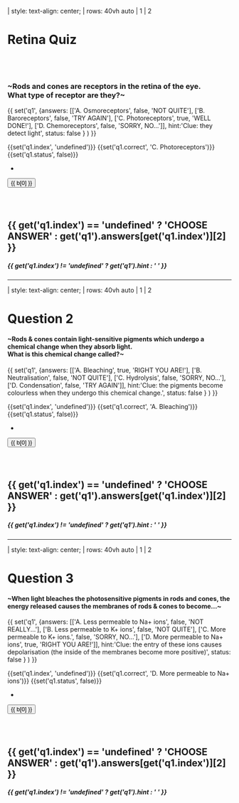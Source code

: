 | style: text-align: center;
| rows: 40vh auto
| 1
| 2

# Retina Quiz

## &nbsp;

### ~Rods and cones are receptors in the retina of the eye.<br />What type of receptor are they?~

{{ set('q1', {answers: [['A. Osmoreceptors', false, 'NOT QUITE'], ['B. Baroreceptors', false, 'TRY AGAIN'], ['C. Photoreceptors', true, 'WELL DONE!'], ['D. Chemoreceptors', false, 'SORRY, NO...']], hint:'Clue: they detect light', status: false } ) }}

{{set('q1.index', 'undefined')}}
{{set('q1.correct', 'C. Photoreceptors')}}
{{set('q1.status', false)}}

-

<f-inline style="justify-content: space-between;">
    <div v-for="(b,i) in get('q1').answers" :key="'b'+i">
        <button href="#" 
            v-on:click.prevent="() => { set( 'q1.index', i); set( 'q1.status', b[1]);  }" 
            class="button"
            :disabled="get('q1.status') == true ? true : false"
            :class="[get('q1.correct') == b[0] && get('q1.index') == i ? 'tertiary' : 'secondary', get('q1.index')== i && get('q1.status') == false ? 'quaternary' : '']" 
        >{{ b[0] }} </button>
    </div>
</f-inline>

### &nbsp;

<!-- <h2>{{ get('q1.status') == false ? get('q1').answers[get('q1.index')][2] : ' ' }}</h2> -->
<h2>{{ get('q1.index') == 'undefined' ? 'CHOOSE ANSWER' : get('q1').answers[get('q1.index')][2] }}</h2>
<h5 v-if="get('q1.status') == false">{{ get('q1.index') != 'undefined' ? get('q1').hint : ' ' }}</h5>

<f-next-button v-if="get('q1.status') == true" title="Next question" />

---









| style: text-align: center;
| rows: 40vh auto
| 1
| 2

# Question 2

#### ~Rods & cones contain light-sensitive pigments which undergo a chemical change when they absorb light.<br /> What is this chemical change called?~

{{ set('q1', {answers: [['A. Bleaching', true, 'RIGHT YOU ARE!'], ['B. Neutralisation', false, 'NOT QUITE'], ['C. Hydrolysis', false, 'SORRY, NO...'], ['D. Condensation', false, 'TRY AGAIN']], hint:'Clue: the pigments become colourless when they undergo this chemical change.', status: false } ) }}

{{set('q1.index', 'undefined')}}
{{set('q1.correct', 'A. Bleaching')}}
{{set('q1.status', false)}}

-

<f-inline style="justify-content: space-between;">
    <div v-for="(b,i) in get('q1').answers" :key="'b'+i">
        <button href="#" 
            v-on:click.prevent="() => { set( 'q1.index', i); set( 'q1.status', b[1]);  }" 
            class="button"
            :disabled="get('q1.status') == true ? true : false"
            :class="[get('q1.correct') == b[0] && get('q1.index') == i ? 'tertiary' : 'secondary', get('q1.index')== i && get('q1.status') == false ? 'quaternary' : '']" 
        >{{ b[0] }} </button>
    </div>
</f-inline>

### &nbsp;

<!-- <h2>{{ get('q1.status') == false ? get('q1').answers[get('q1.index')][2] : ' ' }}</h2> -->
<h2>{{ get('q1.index') == 'undefined' ? 'CHOOSE ANSWER' : get('q1').answers[get('q1.index')][2] }}</h2>
<h5 v-if="get('q1.status') == false">{{ get('q1.index') != 'undefined' ? get('q1').hint : ' ' }}</h5>

<f-next-button v-if="get('q1.status') == true" title="Next question" />

---








| style: text-align: center;
| rows: 40vh auto
| 1
| 2

# Question 3

#### ~When light bleaches the photosensitive pigments in rods and cones, the energy released causes the membranes of rods & cones to become...~

{{ set('q1', {answers: [['A. Less permeable to Na+ ions', false, 'NOT REALLY...'], ['B. Less permeable to K+ ions', false, 'NOT QUITE'], ['C. More permeable to K+ ions.', false, 'SORRY, NO...'], ['D. More permeable to Na+ ions', true, 'RIGHT YOU ARE!']], hint:'Clue: the entry of these ions causes depolarisation (the inside of the membranes become more positive)', status: false } ) }}

{{set('q1.index', 'undefined')}}
{{set('q1.correct', 'D. More permeable to Na+ ions')}}
{{set('q1.status', false)}}


-

<f-inline style="justify-content: space-between;">
    <div v-for="(b,i) in get('q1').answers" :key="'b'+i">
        <button href="#" 
            v-on:click.prevent="() => { set( 'q1.index', i); set( 'q1.status', b[1]);  }" 
            class="button"
            :disabled="get('q1.status') == true ? true : false"
            :class="[get('q1.correct') == b[0] && get('q1.index') == i ? 'tertiary' : 'secondary', get('q1.index')== i && get('q1.status') == false ? 'quaternary' : '']" 
        >{{ b[0] }} </button>
    </div>
</f-inline>

### &nbsp;

<!-- <h2>{{ get('q1.status') == false ? get('q1').answers[get('q1.index')][2] : ' ' }}</h2> -->
<h2>{{ get('q1.index') == 'undefined' ? 'CHOOSE ANSWER' : get('q1').answers[get('q1.index')][2] }}</h2>
<h5 v-if="get('q1.status') == false">{{ get('q1.index') != 'undefined' ? get('q1').hint : ' ' }}</h5>

<f-next-button v-if="get('q1.status') == true" title="Next question" />